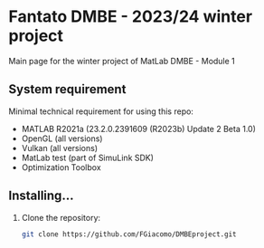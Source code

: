 # Fantato DMBE - 2023/24 winter project

Main page for the winter project of MatLab DMBE - Module 1 

## System requirement

Minimal technical requirement for using this repo:

- MATLAB R2021a (23.2.0.2391609 (R2023b) Update 2 Beta 1.0)
- OpenGL (all versions)
- Vulkan (all versions)
- MatLab test (part of SimuLink SDK)
- Optimization Toolbox


## Installing...

1. Clone the repository:

   ```bash
   git clone https://github.com/FGiacomo/DMBEproject.git
